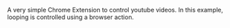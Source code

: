 A very simple Chrome Extension to control youtube videos.  In this example, looping is controlled using a browser action.

